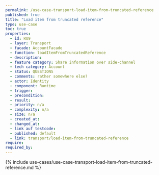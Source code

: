 ```yaml
---
permalink: /use-case-transport-load-item-from-truncated-reference
published: true
title: "Load item from truncated reference"
type: use-case
toc: true
properties:
  - id: RU9
  - layer: Transport
  - facade: AccountFacade
  - function: loadItemFromTruncatedReference
  - description:
  - feature category: Share information over side-channel
  - tech category: Account
  - status: QUESTIONS
  - comments: rather somewhere else?
  - actor: Identity
  - component: Runtime
  - trigger:
  - precondition:
  - result:
  - priority: n/a
  - complexity: n/a
  - size: n/a
  - created_at:
  - changed_at:
  - link auf testcode:
  - published: default
  - link: transport/load-item-from-truncated-reference
require:
required_by:
---
```


{% include use-cases/use-case-transport-load-item-from-truncated-reference.md %}
